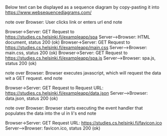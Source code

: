 Below text can be displayed as a sequence diagram by copy-pasting it into https://www.websequencediagrams.com/

note over Browser:
User clicks link or enters url
end note

Browser->Server: GET Request to https://studies.cs.helsinki.fi/exampleapp/spa
Server-->Browser: HTML document, status 200 (ok)
Browser->Server: GET Request to https://studies.cs.helsinki.fi/exampleapp/main.css
Server-->Browser: main.css, status 200 (ok)
Browser->Server: GET Request to https://studies.cs.helsinki.fi/exampleapp/spa.js
Server-->Browser: spa.js, status 200 (ok)

note over Browser:
Browser executes javascript, which will 
request the data wit a GET request. 
end note

Browser->Server: GET Request to Request URL: https://studies.cs.helsinki.fi/exampleapp/data.json
Server-->Browser: data.json, status 200 (ok)

note over Browser:
Browser starts executing the event handler 
that populates the data into the ul in li's
end note

Browser->Server: GET Request URL: https://studies.cs.helsinki.fi/favicon.ico
Server-->Browser: favicon.ico, status 200 (ok)